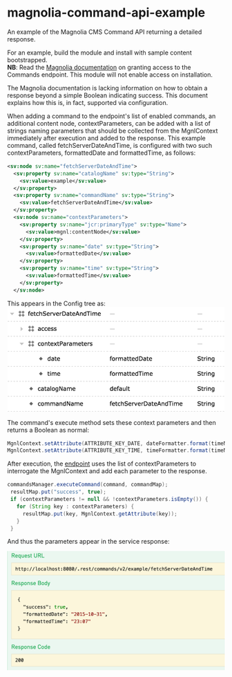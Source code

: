 # magnolia-command-api-example
An example of the Magnolia CMS Command API returning a detailed response.

For an example, build the module and install with sample content bootstrapped.  
**NB**: Read the [Magnolia documentation](https://documentation.magnolia-cms.com/display/DOCS/REST+API#RESTAPI-Enablingcommands "Enabling commands") on granting access to the Commands endpoint. This module will not enable access on installation.  

The Magnolia documentation is lacking information on how to obtain a response beyond a simple Boolean indicating success. This document explains how this is, in fact, supported via configuration.

When adding a command to the endpoint's list of enabled commands, an additional content node, contextParameters, can be added with a list of strings naming parameters that should be collected from the MgnlContext immediately after execution and added to the response. This example command, called fetchServerDateAndTime, is configured with two such contextParameters, formattedDate and formattedTime, as follows:

```xml
<sv:node sv:name="fetchServerDateAndTime">
  <sv:property sv:name="catalogName" sv:type="String">
    <sv:value>example</sv:value>
  </sv:property>
  <sv:property sv:name="commandName" sv:type="String">
    <sv:value>fetchServerDateAndTime</sv:value>
  </sv:property>
  <sv:node sv:name="contextParameters">
    <sv:property sv:name="jcr:primaryType" sv:type="Name">
      <sv:value>mgnl:contentNode</sv:value>
    </sv:property>
    <sv:property sv:name="date" sv:type="String">
      <sv:value>formattedDate</sv:value>
    </sv:property>
    <sv:property sv:name="time" sv:type="String">
      <sv:value>formattedTime</sv:value>
    </sv:property>
  </sv:node>
```

This appears in the Config tree as:
![Configuration of contextParameters](https://github.com/malleusconsulting/magnolia-command-api-example/blob/gh_pages/contextParameters.png?raw=true)

The command's execute method sets these context parameters and then returns a Boolean as normal:
```Java
MgnlContext.setAttribute(ATTRIBUTE_KEY_DATE, dateFormatter.format(timeNow));
MgnlContext.setAttribute(ATTRIBUTE_KEY_TIME, timeFormatter.format(timeNow));
```

After execution, the [endpoint](http://git.magnolia-cms.com/gitweb/?p=modules/rest.git;a=blob;f=magnolia-rest-services/src/main/java/info/magnolia/rest/service/command/v2/CommandEndpoint.java;h=772ba5a01f37dbc4caf06e59f3c8b894b0286c54;hb=25747bd8f261651458811a7b5751e422470ca83e "CommandEndpoint.java v1.1.1") uses the list of contextParameters to interrogate the MgnlContext and add each parameter to the response.

```Java
commandsManager.executeCommand(command, commandMap);
 resultMap.put("success", true);
 if (contextParameters != null && !contextParameters.isEmpty()) {
   for (String key : contextParameters) {
     resultMap.put(key, MgnlContext.getAttribute(key));
   }
 }
```

And thus the parameters appear in the service response:

![JSON response](https://raw.githubusercontent.com/malleusconsulting/magnolia-command-api-example/gh_pages/response.png)
